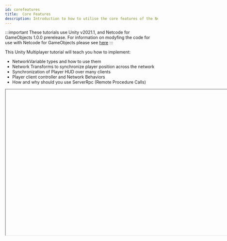 ```yaml
---
id: corefeatures
title:  Core Features
description: Introduction to how to utilise the core features of the Netcode for GameObjects package v1.0.0 prerelease.
---
```


:::important
These tutorials use Unity v2021.1, and Netcode for GameObjects 1.0.0 prerelease. For information on modyfing the code for use with Netcode for GameObjects please see [here](../../migration/migratingfrommlapi.md)
:::

This Unity Multiplayer tutorial will teach you how to implement:
- NetworkVariable types and how to use them 
- Network Transforms to synchronize player position across the network
- Synchronization of Player HUD over many clients 
- Player client controller and Network Behaviors 
- How and why should you use ServerRpc (Remote Procedure Calls)

<Iframe url="<https://www.youtube.com/embed/rFCFMkzFaog"
        width="854px"
        height="480px"
        id="myId"
        className="video-container"
        display="initial"
        position="relative"
        allow="accelerometer; autoplay; clipboard-write; encrypted-media; gyroscope; picture-in-picture" 
        allowfullscreen
        />

Video published 15th Nov 2021

For project files access, check out the repository here: https://github.com/dilmerv/UnityMultiplayerPlayground

:::contribution Community Contribution
Thank you to Dilmer Valecillos and his [Youtube channel](https://www.youtube.com/channel/UCHM37DnT_QGJT5Zyl4EmqcA) for the video tutorials! These contributions are a fantastic help to the community.
:::

import Iframe from 'react-iframe'